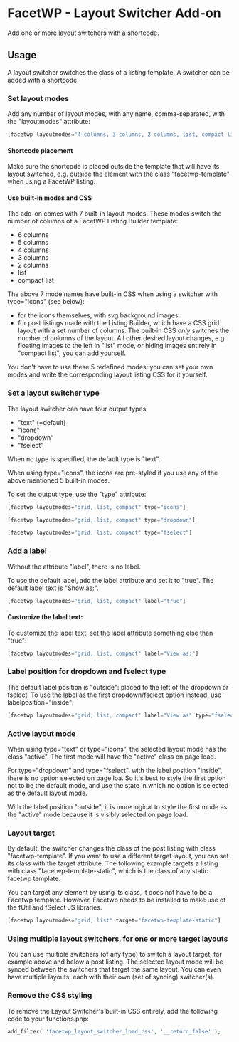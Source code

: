 # FacetWP - Layout Switcher Add-on

Add one or more layout switchers with a shortcode.

## Usage

A layout switcher switches the class of a listing template. A switcher can be added with a shortcode.

### Set layout modes

Add any number of layout modes, with any name, comma-separated, with the "layoutmodes" attribute:

```php
[facetwp layoutmodes="4 columns, 3 columns, 2 columns, list, compact list"]
```


#### Shortcode placement
Make sure the shortcode is placed outside the template that will have its layout switched, e.g. outside the element with the class "facetwp-template" when using a FacetWP listing.

#### Use built-in modes and CSS

The add-on comes with 7 built-in layout modes. These modes switch the number of columns of a FacetWP Listing Builder template:

- 6 columns
- 5 columns
- 4 columns
- 3 columns
- 2 columns
- list
- compact list

The above 7 mode names have built-in CSS when using a switcher with type="icons" (see below): 
- for the icons themselves, with svg background images.
- for post listings made with the Listing Builder, which have a CSS grid layout with a set number of columns. The built-in CSS _only_ switches the number of columns of the layout. All other desired layout changes, e.g. floating images to the left in "list" mode, or hiding images entirely in "compact list", you can add yourself.

You don't have to use these 5 redefined modes: you can set your own modes and write the corresponding layout listing CSS for it yourself.

### Set a layout switcher type
The layout switcher can have four output types:
- "text" (=default)
- "icons"
- "dropdown"
- "fselect"

When no type is specified, the default type is "text". 

When using type="icons", the icons are pre-styled if you use any of the above mentioned 5 built-in modes.

To set the output type, use the "type" attribute:
```php
[facetwp layoutmodes="grid, list, compact" type="icons"]
```
```php
[facetwp layoutmodes="grid, list, compact" type="dropdown"]
```
```php
[facetwp layoutmodes="grid, list, compact" type="fselect"]
```

### Add a label
Without the attribute "label", there is no label.

To use the default label, add the label attribute and set it to "true". The default label text is "Show as:".
```php
[facetwp layoutmodes="grid, list, compact" label="true"]
```

#### Customize the label text:
To customize the label text, set the label attribute something else than "true":
```php
[facetwp layoutmodes="grid, list, compact" label="View as:"]
```

### Label position for dropdown and fselect type

The default label position is "outside": placed to the left of the dropdown or fselect. 
To use the label as the first dropdown/fselect option instead, use labelposition="inside":
```php
[facetwp layoutmodes="grid, list, compact" label="View as" type="fselect" labelposition="inside"]
```

### Active layout mode
When using type="text" or type="icons", the selected layout mode has the class "active". The first mode will have the "active" class on page load.

For type="dropdown" and type="fselect", with the label position "inside", there is no option selected on page loa. So it's best to style the first option not to be the default mode, and use the state in which no option is selected as the default layout mode.

With the label position "outside", it is more logical to style the first mode as the "active" mode because it is visibly selected on page load.

### Layout target
By default, the switcher changes the class of the post listing with class "facetwp-template". If you want to use a different target layout, you can set its class with the target attribute. The following example targets a listing with class "facetwp-template-static", which is the class of any static facetwp template. 

You can target any element by using its class, it does not have to be a Facetwp template.
However, Facetwp needs to be installed to make use of the fUtil and fSelect JS libraries.

```php
[facetwp layoutmodes="grid, list" target="facetwp-template-static"]
```

### Using multiple layout switchers, for one or more target layouts

You can use multiple switchers (of any type) to switch a layout target, for example above and below a post listing. The selected layout mode will be synced between the switchers that target the same layout. You can even have multiple layouts, each with their own (set of syncing) switcher(s).

### Remove the CSS styling
To remove the Layout Switcher's built-in CSS entirely, add the following code to your functions.php:

```php
add_filter( 'facetwp_layout_switcher_load_css', '__return_false' );
```